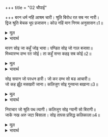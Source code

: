 +++
title = "02 चौपाई"

+++
बरन धर्म नहिं आश्रम चारी। श्रुति बिरोध रत सब नर नारी।  
द्विज श्रुति बेचक भूप प्रजासन। कोउ नहिं मान निगम अनुसासन॥1॥  

<details><summary>मूल</summary>

बरन धर्म नहिं आश्रम चारी। श्रुति बिरोध रत सब नर नारी।  
द्विज श्रुति बेचक भूप प्रजासन। कोउ नहिं मान निगम अनुसासन॥1॥  
</details>

<details><summary>भावार्थ</summary>

कलियुग में न वर्णधर्म रहता है, न चारों आश्रम रहते हैं। सब पुरुष-स्त्री वेद के विरोध में लगे रहते हैं। ब्राह्मण वेदों के बेचने वाले और राजा प्रजा को खा डालने वाले होते हैं। वेद की आज्ञा कोई नहीं मानता॥1॥  
</details>

मारग सोइ जा कहुँ जोइ भावा। पण्डित सोइ जो गाल बजावा॥  
मिथ्यारम्भ दम्भ रत जोई। ता कहुँ सन्त कहइ सब कोई॥2॥  

<details><summary>मूल</summary>

मारग सोइ जा कहुँ जोइ भावा। पण्डित सोइ जो गाल बजावा॥  
मिथ्यारम्भ दम्भ रत जोई। ता कहुँ सन्त कहइ सब कोई॥2॥  
</details>

<details><summary>भावार्थ</summary>

जिसको जो अच्छा लग जाए, वही मार्ग है। जो डीङ्ग मारता है, वही पण्डित है। जो मिथ्या आरम्भ करता (आडम्बर रचता) है और जो दम्भ में रत है, उसी को सब कोई सन्त कहते हैं॥2॥  
</details>

सोइ सयान जो परधन हारी। जो कर दम्भ सो बड आचारी॥  
जो कह झूँठ मसखरी जाना। कलिजुग सोइ गुनवन्त बखाना॥3॥  

<details><summary>मूल</summary>

सोइ सयान जो परधन हारी। जो कर दम्भ सो बड आचारी॥  
जो कह झूँठ मसखरी जाना। कलिजुग सोइ गुनवन्त बखाना॥3॥  
</details>

<details><summary>भावार्थ</summary>

जो (जिस किसी प्रकार से) दूसरे का धन हरण कर ले, वही बुद्धिमान है। जो दम्भ करता है, वही बडा आचारी है। जो झूठ बोलता है और हँसी-दिल्लगी करना जानता है, कलियुग में वही गुणवान कहा जाता है॥3॥  
</details>

निराचार जो श्रुति पथ त्यागी। कलिजुग सोइ ग्यानी सो बिरागी॥  
जाकें नख अरु जटा बिसाला। सोइ तापस प्रसिद्ध कलिकाला॥4॥  

<details><summary>मूल</summary>

निराचार जो श्रुति पथ त्यागी। कलिजुग सोइ ग्यानी सो बिरागी॥  
जाकें नख अरु जटा बिसाला। सोइ तापस प्रसिद्ध कलिकाला॥4॥  
</details>

<details><summary>भावार्थ</summary>

जो आचारहीन है और वेदमार्ग को छोडे हुए है, कलियुग में वही ज्ञानी और वही वैराग्यवान्‌ है। जिसके बडे-बडे नख और लम्बी-लम्बी जटाएँ हैं, वही कलियुग में प्रसिद्ध तपस्वी है॥4॥  
</details>

